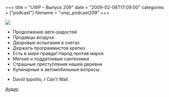 +++
title = "UWP – Выпуск 209"
date = "2009-02-08T17:09:00"
categories = ["podcast"]
filename = "ump_podcast209"
+++

![](https://podcast.umputun.com/images/uwp/uwp209.jpg)


- Продолжение авто–радостей
- Продавцы воздуха
- Дворовые испытания в снегах
- Держатъ программистов крепко
- Есть в мире правда! Народ против марок
- Мягкие и поддатливые сантехники
- Страшные преступления нашей деревни
- Кулинарные и автомобильные вопросы


* David Ippolito, I Can't Wait

[Аудио](http://archive.rucast.net/uwp/media/ump_podcast209.mp3)
<audio src="http://archive.rucast.net/uwp/media/ump_podcast209.mp3" preload="none">